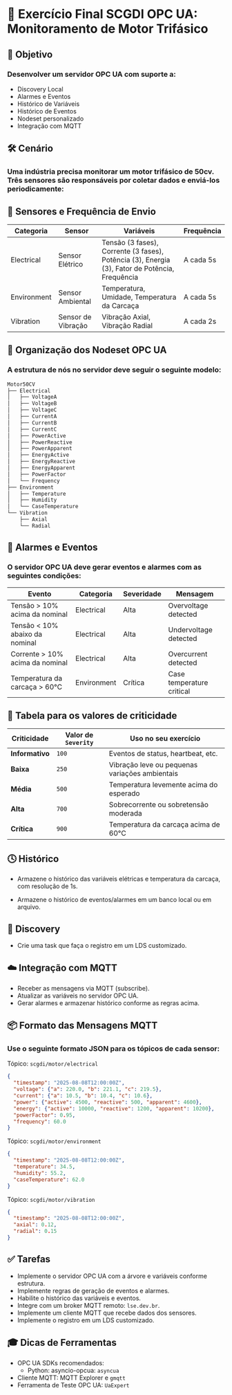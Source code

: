 # 🧠 Exercício Final SCGDI OPC UA: Monitoramento de Motor Trifásico
## 🎯 Objetivo

### Desenvolver um servidor OPC UA com suporte a:

  * Discovery Local
  * Alarmes e Eventos
  * Histórico de Variáveis
  * Histórico de Eventos
  * Nodeset personalizado
  * Integração com MQTT


## 🛠️ Cenário

### Uma indústria precisa monitorar um motor trifásico de 50cv. Três sensores são responsáveis por coletar dados e enviá-los periodicamente:

## 📡 Sensores e Frequência de Envio

| Categoria   | Sensor             | Variáveis                                                                                      | Frequência |
| ----------- | ------------------ | ---------------------------------------------------------------------------------------------- | ---------- |
| Electrical  | Sensor Elétrico    | Tensão (3 fases), Corrente (3 fases), Potência (3), Energia (3), Fator de Potência, Frequência | A cada 5s  |
| Environment | Sensor Ambiental   | Temperatura, Umidade, Temperatura da Carcaça                                                   | A cada 5s  |
| Vibration   | Sensor de Vibração | Vibração Axial, Vibração Radial                                                                | A cada 2s  |

## 📂 Organização dos Nodeset OPC UA

### A estrutura de nós no servidor deve seguir o seguinte modelo:

```markdown
Motor50CV
├── Electrical
│   ├── VoltageA
│   ├── VoltageB
│   ├── VoltageC
│   ├── CurrentA
│   ├── CurrentB
│   ├── CurrentC
│   ├── PowerActive
│   ├── PowerReactive
│   ├── PowerApparent
│   ├── EnergyActive
│   ├── EnergyReactive
│   ├── EnergyApparent
│   ├── PowerFactor
│   └── Frequency
├── Environment
│   ├── Temperature
│   ├── Humidity
│   └── CaseTemperature
└── Vibration
    ├── Axial
    └── Radial
```

## 🔔 Alarmes e Eventos

### O servidor OPC UA deve gerar eventos e alarmes com as seguintes condições:

| Evento                          | Categoria   | Severidade | Mensagem                  |
| ------------------------------- | ----------- | ---------- | ------------------------- |
| Tensão > 10% acima da nominal   | Electrical  | Alta       | Overvoltage detected      |
| Tensão < 10% abaixo da nominal  | Electrical  | Alta       | Undervoltage detected     |
| Corrente > 10% acima da nominal | Electrical  | Alta       | Overcurrent detected      |
| Temperatura da carcaça > 60°C   | Environment | Crítica    | Case temperature critical |

## 🔢 Tabela para os valores de criticidade

| Criticidade     | Valor de `Severity` | Uso no seu exercício                           |
| --------------- | ------------------- | ---------------------------------------------- |
| **Informativo** | `100`               | Eventos de status, heartbeat, etc.             |
| **Baixa**       | `250`               | Vibração leve ou pequenas variações ambientais |
| **Média**       | `500`               | Temperatura levemente acima do esperado        |
| **Alta**        | `700`               | Sobrecorrente ou sobretensão moderada          |
| **Crítica**     | `900`               | Temperatura da carcaça acima de 60°C           |



## 🕓 Histórico

  * Armazene o histórico das variáveis elétricas e temperatura da carcaça, com resolução de 1s.

  * Armazene o histórico de eventos/alarmes em um banco local ou em arquivo.

## 🔌 Discovery

  * Crie uma task que faça o registro em um LDS customizado.

## ☁️ Integração com MQTT

  * Receber as mensagens via MQTT (subscribe).
  * Atualizar as variáveis no servidor OPC UA.
  * Gerar alarmes e armazenar histórico conforme as regras acima.

## 📦 Formato das Mensagens MQTT
### Use o seguinte formato JSON para os tópicos de cada sensor:

Tópico: `scgdi/motor/electrical`

```json
{
  "timestamp": "2025-08-08T12:00:00Z",
  "voltage": {"a": 220.0, "b": 221.1, "c": 219.5},
  "current": {"a": 10.5, "b": 10.4, "c": 10.6},
  "power": {"active": 4500, "reactive": 500, "apparent": 4600},
  "energy": {"active": 10000, "reactive": 1200, "apparent": 10200},
  "powerFactor": 0.95,
  "frequency": 60.0
}
```

Tópico: `scgdi/motor/environment`

```json
{
  "timestamp": "2025-08-08T12:00:00Z",
  "temperature": 34.5,
  "humidity": 55.2,
  "caseTemperature": 62.0
}
```

Tópico: `scgdi/motor/vibration`

```json
{
  "timestamp": "2025-08-08T12:00:00Z",
  "axial": 0.12,
  "radial": 0.15
}
```

## ✅ Tarefas

  * Implemente o servidor OPC UA com a árvore e variáveis conforme estrutura.
  * Implemente regras de geração de eventos e alarmes.
  * Habilite o histórico das variáveis e eventos.
  * Integre com um broker MQTT remoto: `lse.dev.br`.
  * Implemente um cliente MQTT que recebe dados dos sensores.
  * Implemente o registro em um LDS customizado.

## 🎓 Dicas de Ferramentas
  * OPC UA SDKs recomendados:
      * Python: asyncio-opcua: `asyncua`
  * Cliente MQTT: MQTT Explorer e `gmqtt`
  * Ferramenta de Teste OPC UA: `UaExpert`
